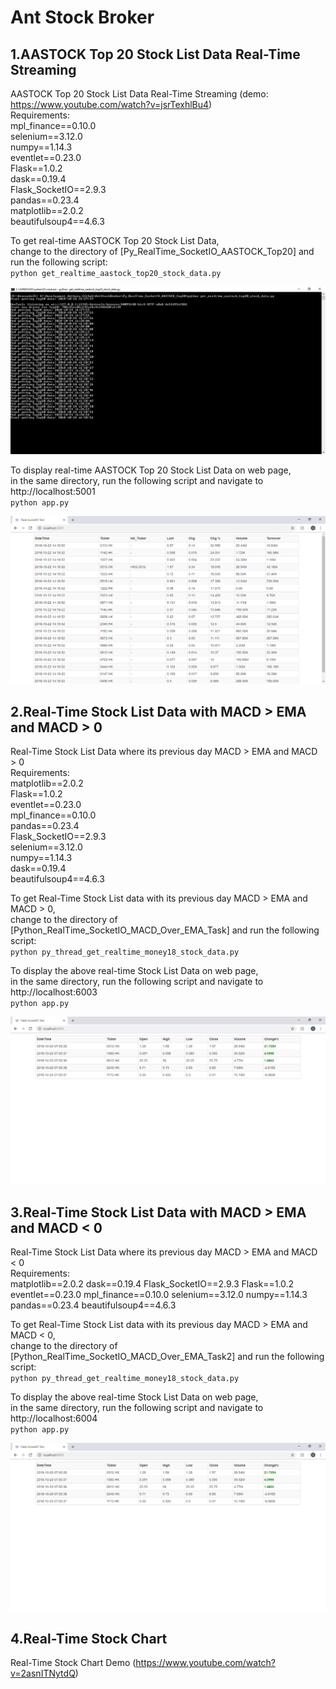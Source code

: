 # Ant Stock Broker

## 1.AASTOCK Top 20 Stock List Data Real-Time Streaming 
AASTOCK Top 20 Stock List Data Real-Time Streaming (demo: https://www.youtube.com/watch?v=jsrTexhlBu4)  
Requirements:  
	mpl_finance==0.10.0  
	selenium==3.12.0  
	numpy==1.14.3    
	eventlet==0.23.0  
	Flask==1.0.2  
	dask==0.19.4  
	Flask_SocketIO==2.9.3  
	pandas==0.23.4  
	matplotlib==2.0.2  
	beautifulsoup4==4.6.3  

To get real-time AASTOCK Top 20 Stock List Data,  
change to the directory of [Py_RealTime_SocketIO_AASTOCK_Top20] and run the following script:  
	`python get_realtime_aastock_top20_stock_data.py`  

![Getting AASTOCK top 20 Stock List Data](docs/Getting_AASTOCK_Top20_Stock_List_Data.png)

To display real-time AASTOCK Top 20 Stock List Data on web page,  
in the same directory, run the following script and navigate to http://localhost:5001  
	`python app.py`  

![AASTOCK top 20 Stock List Data real-time Streaming results](docs/Top20.png)

## 2.Real-Time Stock List Data with MACD > EMA and MACD > 0  
Real-Time Stock List Data where its previous day MACD > EMA and MACD > 0  
Requirements:  
	matplotlib==2.0.2  
	Flask==1.0.2  
	eventlet==0.23.0  
	mpl_finance==0.10.0  
	pandas==0.23.4  
	Flask_SocketIO==2.9.3  
	selenium==3.12.0  
	numpy==1.14.3  
	dask==0.19.4  
	beautifulsoup4==4.6.3  

To get Real-Time Stock List data with its previous day MACD > EMA and MACD > 0,  
change to the directory of [Python_RealTime_SocketIO_MACD_Over_EMA_Task] and run the following script:  
	`python py_thread_get_realtime_money18_stock_data.py`  

To display the above real-time Stock List Data on web page,  
in the same directory, run the following script and navigate to http://localhost:6003  
	`python app.py`  

![real-time MACD > EMA and MACD > 0 results](docs/MACD_EMA1.png)

## 3.Real-Time Stock List Data with MACD > EMA and MACD < 0
Real-Time Stock List Data where its previous day MACD > EMA and MACD < 0  
Requirements:  
	matplotlib==2.0.2
	dask==0.19.4
	Flask_SocketIO==2.9.3
	Flask==1.0.2
	eventlet==0.23.0
	mpl_finance==0.10.0
	selenium==3.12.0
	numpy==1.14.3
	pandas==0.23.4
	beautifulsoup4==4.6.3  

To get Real-Time Stock List data with its previous day MACD > EMA and MACD < 0,  
change to the directory of [Python_RealTime_SocketIO_MACD_Over_EMA_Task2] and run the following script:  
	`python py_thread_get_realtime_money18_stock_data.py`  

To display the above real-time Stock List Data on web page,  
in the same directory, run the following script and navigate to http://localhost:6004  
	`python app.py`  

![real-time MACD > EMA and MACD < 0 results](docs/MACD_EMA2.png)

## 4.Real-Time Stock Chart
Real-Time Stock Chart Demo (https://www.youtube.com/watch?v=2asnITNytdQ)

